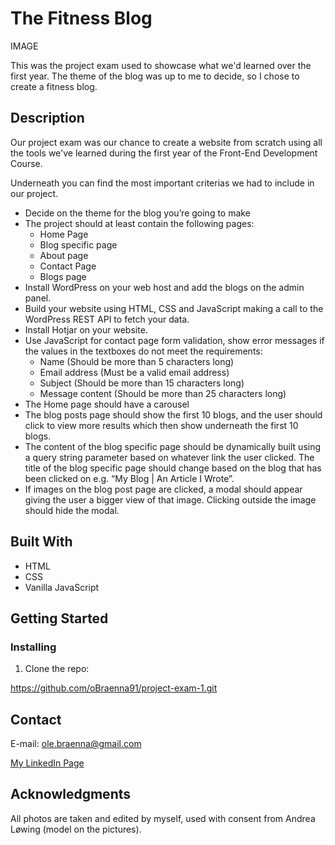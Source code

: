 # The Fitness Blog

IMAGE

This was the project exam used to showcase what we'd learned over the first year. The theme of the blog was up to me to decide, so I chose to create a
fitness blog.

## Description

Our project exam was our chance to create a website from scratch using all the tools we've learned during the first year of the Front-End Development
Course.

Underneath you can find the most important criterias we had to include in our project.

-	Decide on the theme for the blog you’re going to make
- The project should at least contain the following pages:
  - Home Page
  - Blog specific page
  - About page
  - Contact Page
  - Blogs page
-	Install WordPress on your web host and add the blogs on the admin panel. 
-	Build your website using HTML, CSS and JavaScript making a call to the WordPress REST API to fetch your data.
-	Install Hotjar on your website.
- Use JavaScript for contact page form validation, show error messages if the values in the textboxes do not meet the requirements:
  -	Name (Should be more than 5 characters long)
  -	Email address (Must be a valid email address)
  -	Subject (Should be more than 15 characters long)
  -	Message content (Should be more than 25 characters long)
- The Home page should have a carousel
- The blog posts page should show the first 10 blogs, and the user should click to view more results which then show underneath the first 10 blogs.
- The content of the blog specific page should be dynamically built using a query string parameter based on whatever link the user clicked. The title of the blog specific page should change based on the blog that has been clicked on e.g. “My Blog | An Article I Wrote”.
- If images on the blog post page are clicked, a modal should appear giving the user a bigger view of that image. Clicking outside the image should hide the modal.

## Built With

- HTML
- CSS
- Vanilla JavaScript

## Getting Started

### Installing

1. Clone the repo:

https://github.com/oBraenna91/project-exam-1.git

## Contact

E-mail: ole.braenna@gmail.com <br/>

[My LinkedIn Page](https://www.linkedin.com/in/ole-aleksander-br%C3%A6nna-210666252/)

## Acknowledgments

All photos are taken and edited by myself, used with consent from Andrea Løwing (model on the pictures).





 

